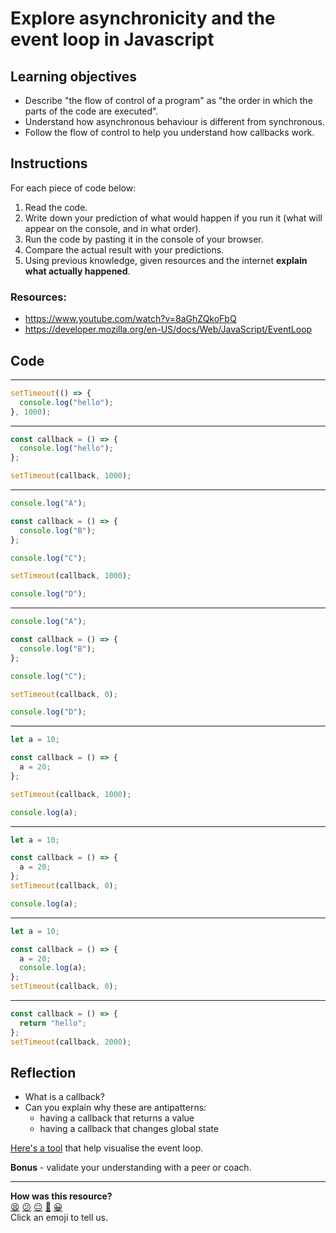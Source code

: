 # Explore asynchronicity and the event loop in Javascript

## Learning objectives

- Describe "the flow of control of a program" as "the order in which the parts of the code are executed".
- Understand how asynchronous behaviour is different from synchronous.
- Follow the flow of control to help you understand how callbacks work.

## Instructions

For each piece of code below:

1. Read the code.
2. Write down your prediction of what would happen if you run it (what will appear on the console, and in what order).
3. Run the code by pasting it in the console of your browser.
4. Compare the actual result with your predictions.
5. Using previous knowledge, given resources and the internet **explain what actually happened**.

### Resources:

- https://www.youtube.com/watch?v=8aGhZQkoFbQ
- https://developer.mozilla.org/en-US/docs/Web/JavaScript/EventLoop

## Code

---

```js
setTimeout(() => {
  console.log("hello");
}, 1000);
```

---

```js
const callback = () => {
  console.log("hello");
};

setTimeout(callback, 1000);
```

---

```js
console.log("A");

const callback = () => {
  console.log("B");
};

console.log("C");

setTimeout(callback, 1000);

console.log("D");
```

---

```js
console.log("A");

const callback = () => {
  console.log("B");
};

console.log("C");

setTimeout(callback, 0);

console.log("D");
```

---

```js
let a = 10;

const callback = () => {
  a = 20;
};

setTimeout(callback, 1000);

console.log(a);
```

---

```js
let a = 10;

const callback = () => {
  a = 20;
};
setTimeout(callback, 0);

console.log(a);
```

---

```js
let a = 10;

const callback = () => {
  a = 20;
  console.log(a);
};
setTimeout(callback, 0);
```

---

```js
const callback = () => {
  return "hello";
};
setTimeout(callback, 2000);
```

## Reflection

- What is a callback?
- Can you explain why these are antipatterns:
  - having a callback that returns a value
  - having a callback that changes global state

[Here's a tool](http://latentflip.com/loupe) that help visualise the event loop.

**Bonus** - validate your understanding with a peer or coach.

<!-- BEGIN GENERATED SECTION DO NOT EDIT -->

---

**How was this resource?**  
[😫](https://airtable.com/shrUJ3t7KLMqVRFKR?prefill_Repository=makersacademy%2Fjavascript-fundamentals&prefill_File=workshops%2Fasync-js-and-callbacks%2FREADME.md&prefill_Sentiment=😫) [😕](https://airtable.com/shrUJ3t7KLMqVRFKR?prefill_Repository=makersacademy%2Fjavascript-fundamentals&prefill_File=workshops%2Fasync-js-and-callbacks%2FREADME.md&prefill_Sentiment=😕) [😐](https://airtable.com/shrUJ3t7KLMqVRFKR?prefill_Repository=makersacademy%2Fjavascript-fundamentals&prefill_File=workshops%2Fasync-js-and-callbacks%2FREADME.md&prefill_Sentiment=😐) [🙂](https://airtable.com/shrUJ3t7KLMqVRFKR?prefill_Repository=makersacademy%2Fjavascript-fundamentals&prefill_File=workshops%2Fasync-js-and-callbacks%2FREADME.md&prefill_Sentiment=🙂) [😀](https://airtable.com/shrUJ3t7KLMqVRFKR?prefill_Repository=makersacademy%2Fjavascript-fundamentals&prefill_File=workshops%2Fasync-js-and-callbacks%2FREADME.md&prefill_Sentiment=😀)  
Click an emoji to tell us.

<!-- END GENERATED SECTION DO NOT EDIT -->

